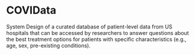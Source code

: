 # COVIData

System Design of a curated database of patient-level data from US hospitals that can be accessed by researchers to answer
questions about the best treatment options for patients with specific characteristics (e.g., age, sex, pre-existing conditions).
